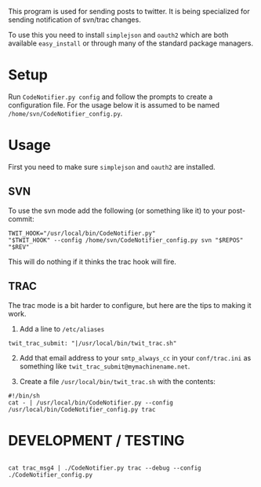 This program is used for sending posts to twitter. It is being
specialized for sending notification of svn/trac changes.

To use this you need to install `simplejson` and `oauth2` which are
both available `easy_install` or through many of the standard package managers.

Setup
=====
Run `CodeNotifier.py config` and follow the prompts to create a configuration 
file. For the usage below it is assumed to be 
named `/home/svn/CodeNotifier_config.py`.

Usage
=====
First you need to make sure `simplejson` and `oauth2` are installed.

SVN
---
To use the svn mode add the following (or something like it) to your 
post-commit:

<pre><code>TWIT_HOOK="/usr/local/bin/CodeNotifier.py"
"$TWIT_HOOK" --config /home/svn/CodeNotifier_config.py svn "$REPOS" "$REV"
</code></pre>

This will do nothing if it thinks the trac hook will fire.

TRAC
----
The trac mode is a bit harder to configure, but here are the tips to making 
it work.

1. Add a line to `/etc/aliases`

<pre><code>twit_trac_submit: "|/usr/local/bin/twit_trac.sh"
</code></pre>

2. Add that email address to your `smtp_always_cc` in your `conf/trac.ini` as 
something like `twit_trac_submit@mymachinename.net`.

3. Create a file `/usr/local/bin/twit_trac.sh` with the contents:

<pre><code>#!/bin/sh
cat - | /usr/local/bin/CodeNotifier.py --config /usr/local/bin/CodeNotifier_config.py trac
</code></pre>


DEVELOPMENT / TESTING
=====================

<pre><code>
cat trac_msg4 | ./CodeNotifier.py trac --debug --config ./CodeNotifier_config.py
</code></pre>